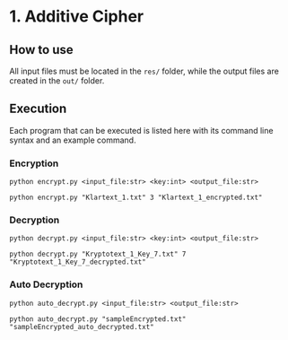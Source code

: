 # 1. Additive Cipher

## How to use

All input files must be located in the `res/` folder, while the output files are created in the `out/` folder.

## Execution

Each program that can be executed is listed here with its command line syntax and an example command.

### Encryption

```shell
python encrypt.py <input_file:str> <key:int> <output_file:str>
```

```shell
python encrypt.py "Klartext_1.txt" 3 "Klartext_1_encrypted.txt"
```

### Decryption

```shell
python decrypt.py <input_file:str> <key:int> <output_file:str>
```

```shell
python decrypt.py "Kryptotext_1_Key_7.txt" 7 "Kryptotext_1_Key_7_decrypted.txt"
```

### Auto Decryption

```shell
python auto_decrypt.py <input_file:str> <output_file:str>
```

```shell
python auto_decrypt.py "sampleEncrypted.txt" "sampleEncrypted_auto_decrypted.txt"
```
